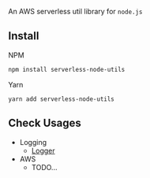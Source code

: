 An AWS serverless util library for `node.js`

## Install

NPM
```sh
npm install serverless-node-utils
```

Yarn
```
yarn add serverless-node-utils
```

## Check Usages

* Logging
  * [Logger](src/logger)
* AWS
  * TODO...
